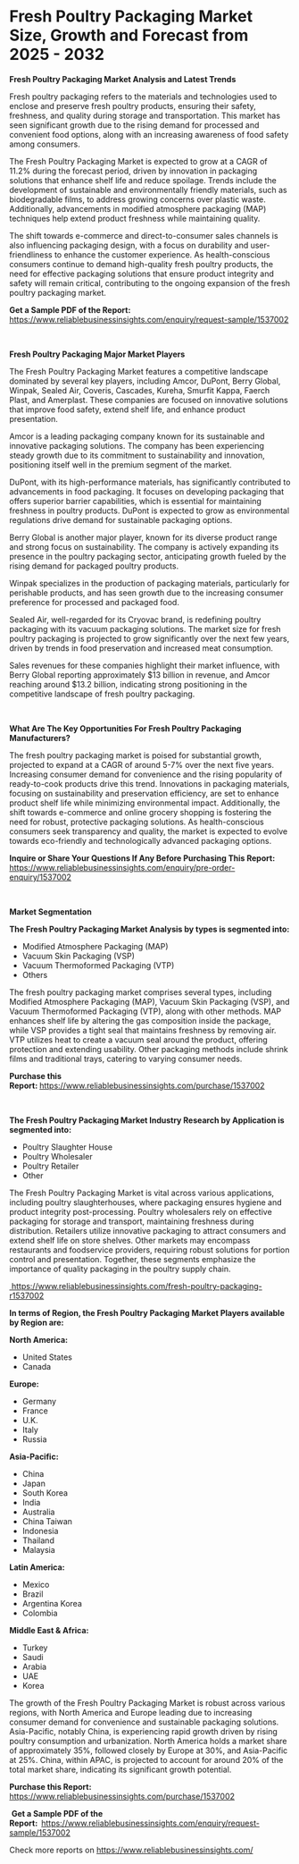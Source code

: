 <p><h1>Fresh Poultry Packaging Market Size, Growth and Forecast from 2025 - 2032</h1></p><p><strong>Fresh Poultry Packaging Market Analysis and Latest Trends</strong></p>
<p><p>Fresh poultry packaging refers to the materials and technologies used to enclose and preserve fresh poultry products, ensuring their safety, freshness, and quality during storage and transportation. This market has seen significant growth due to the rising demand for processed and convenient food options, along with an increasing awareness of food safety among consumers. </p><p>The Fresh Poultry Packaging Market is expected to grow at a CAGR of 11.2% during the forecast period, driven by innovation in packaging solutions that enhance shelf life and reduce spoilage. Trends include the development of sustainable and environmentally friendly materials, such as biodegradable films, to address growing concerns over plastic waste. Additionally, advancements in modified atmosphere packaging (MAP) techniques help extend product freshness while maintaining quality. </p><p>The shift towards e-commerce and direct-to-consumer sales channels is also influencing packaging design, with a focus on durability and user-friendliness to enhance the customer experience. As health-conscious consumers continue to demand high-quality fresh poultry products, the need for effective packaging solutions that ensure product integrity and safety will remain critical, contributing to the ongoing expansion of the fresh poultry packaging market.</p></p>
<p><strong>Get a Sample PDF of the Report:&nbsp;</strong> <a href="https://www.reliablebusinessinsights.com/enquiry/request-sample/1537002?utm_campaign=3106&utm_medium=2&utm_source=Github&utm_content=ia&utm_term=03042025&utm_id=fresh-poultry-packaging">https://www.reliablebusinessinsights.com/enquiry/request-sample/1537002</a></p>
<p>&nbsp;</p>
<p><strong>Fresh Poultry Packaging Major Market Players</strong></p>
<p><p>The Fresh Poultry Packaging Market features a competitive landscape dominated by several key players, including Amcor, DuPont, Berry Global, Winpak, Sealed Air, Coveris, Cascades, Kureha, Smurfit Kappa, Faerch Plast, and Amerplast. These companies are focused on innovative solutions that improve food safety, extend shelf life, and enhance product presentation.</p><p>Amcor is a leading packaging company known for its sustainable and innovative packaging solutions. The company has been experiencing steady growth due to its commitment to sustainability and innovation, positioning itself well in the premium segment of the market.</p><p>DuPont, with its high-performance materials, has significantly contributed to advancements in food packaging. It focuses on developing packaging that offers superior barrier capabilities, which is essential for maintaining freshness in poultry products. DuPont is expected to grow as environmental regulations drive demand for sustainable packaging options.</p><p>Berry Global is another major player, known for its diverse product range and strong focus on sustainability. The company is actively expanding its presence in the poultry packaging sector, anticipating growth fueled by the rising demand for packaged poultry products.</p><p>Winpak specializes in the production of packaging materials, particularly for perishable products, and has seen growth due to the increasing consumer preference for processed and packaged food.</p><p>Sealed Air, well-regarded for its Cryovac brand, is redefining poultry packaging with its vacuum packaging solutions. The market size for fresh poultry packaging is projected to grow significantly over the next few years, driven by trends in food preservation and increased meat consumption.</p><p>Sales revenues for these companies highlight their market influence, with Berry Global reporting approximately $13 billion in revenue, and Amcor reaching around $13.2 billion, indicating strong positioning in the competitive landscape of fresh poultry packaging.</p></p>
<p>&nbsp;</p>
<p><strong>What Are The Key Opportunities For Fresh Poultry Packaging Manufacturers?</strong></p>
<p><p>The fresh poultry packaging market is poised for substantial growth, projected to expand at a CAGR of around 5-7% over the next five years. Increasing consumer demand for convenience and the rising popularity of ready-to-cook products drive this trend. Innovations in packaging materials, focusing on sustainability and preservation efficiency, are set to enhance product shelf life while minimizing environmental impact. Additionally, the shift towards e-commerce and online grocery shopping is fostering the need for robust, protective packaging solutions. As health-conscious consumers seek transparency and quality, the market is expected to evolve towards eco-friendly and technologically advanced packaging options.</p></p>
<p><strong>Inquire or Share Your Questions If Any Before Purchasing This Report:</strong> <a href="https://www.reliablebusinessinsights.com/enquiry/pre-order-enquiry/1537002?utm_campaign=3106&utm_medium=2&utm_source=Github&utm_content=ia&utm_term=03042025&utm_id=fresh-poultry-packaging">https://www.reliablebusinessinsights.com/enquiry/pre-order-enquiry/1537002</a></p>
<p>&nbsp;</p>
<p><strong>Market Segmentation</strong></p>
<p><strong>The Fresh Poultry Packaging Market Analysis by types is segmented into:</strong></p>
<p><ul><li>Modified Atmosphere Packaging (MAP)</li><li>Vacuum Skin Packaging (VSP)</li><li>Vacuum Thermoformed Packaging (VTP)</li><li>Others</li></ul></p>
<p><p>The fresh poultry packaging market comprises several types, including Modified Atmosphere Packaging (MAP), Vacuum Skin Packaging (VSP), and Vacuum Thermoformed Packaging (VTP), along with other methods. MAP enhances shelf life by altering the gas composition inside the package, while VSP provides a tight seal that maintains freshness by removing air. VTP utilizes heat to create a vacuum seal around the product, offering protection and extending usability. Other packaging methods include shrink films and traditional trays, catering to varying consumer needs.</p></p>
<p><strong>Purchase this Report:&nbsp;</strong><a href="https://www.reliablebusinessinsights.com/purchase/1537002?utm_campaign=3106&utm_medium=2&utm_source=Github&utm_content=ia&utm_term=03042025&utm_id=fresh-poultry-packaging">https://www.reliablebusinessinsights.com/purchase/1537002</a></p>
<p>&nbsp;</p>
<p><strong>The Fresh Poultry Packaging Market Industry Research by Application is segmented into:</strong></p>
<p><ul><li>Poultry Slaughter House</li><li>Poultry Wholesaler</li><li>Poultry Retailer</li><li>Other</li></ul></p>
<p><p>The Fresh Poultry Packaging Market is vital across various applications, including poultry slaughterhouses, where packaging ensures hygiene and product integrity post-processing. Poultry wholesalers rely on effective packaging for storage and transport, maintaining freshness during distribution. Retailers utilize innovative packaging to attract consumers and extend shelf life on store shelves. Other markets may encompass restaurants and foodservice providers, requiring robust solutions for portion control and presentation. Together, these segments emphasize the importance of quality packaging in the poultry supply chain.</p></p>
<p><a href="https://www.reliablebusinessinsights.com/fresh-poultry-packaging-r1537002?utm_campaign=3106&utm_medium=2&utm_source=Github&utm_content=ia&utm_term=03042025&utm_id=fresh-poultry-packaging">&nbsp;https://www.reliablebusinessinsights.com/fresh-poultry-packaging-r1537002</a></p>
<p><strong>In terms of Region, the Fresh Poultry Packaging Market Players available by Region are:</strong></p>
<p>
    <p> <strong> North America: </strong>
        <ul>
            <li>United States</li>
            <li>Canada</li>
        </ul>
        </p> 
    <p> <strong> Europe: </strong>
        <ul>
            <li>Germany</li>
            <li>France</li>
            <li>U.K.</li>
            <li>Italy</li>
            <li>Russia</li>
        </ul>
        </p> 
    <p> <strong> Asia-Pacific: </strong>
        <ul>
            <li>China</li>
            <li>Japan</li>
            <li>South Korea</li>
            <li>India</li>
            <li>Australia</li>
            <li>China Taiwan</li>
            <li>Indonesia</li>
            <li>Thailand</li>
            <li>Malaysia</li>
        </ul>
        </p> 
    <p> <strong> Latin America: </strong>
        <ul>
            <li>Mexico</li>
            <li>Brazil</li>
            <li>Argentina Korea</li>
            <li>Colombia</li>
        </ul>
        </p> 
    <p> <strong> Middle East & Africa: </strong>
        <ul>
            <li>Turkey</li>
            <li>Saudi</li>
            <li>Arabia</li>
            <li>UAE</li>
            <li>Korea</li>
        </ul>
    </p>
    </p>
<p><p>The growth of the Fresh Poultry Packaging Market is robust across various regions, with North America and Europe leading due to increasing consumer demand for convenience and sustainable packaging solutions. Asia-Pacific, notably China, is experiencing rapid growth driven by rising poultry consumption and urbanization. North America holds a market share of approximately 35%, followed closely by Europe at 30%, and Asia-Pacific at 25%. China, within APAC, is projected to account for around 20% of the total market share, indicating its significant growth potential.</p></p>
<p><strong>Purchase this Report: </strong><a href="https://www.reliablebusinessinsights.com/purchase/1537002?utm_campaign=3106&utm_medium=2&utm_source=Github&utm_content=ia&utm_term=03042025&utm_id=fresh-poultry-packaging">https://www.reliablebusinessinsights.com/purchase/1537002</a></p>
<p>&nbsp;<strong>Get a Sample PDF of the Report:&nbsp;&nbsp;</strong><a href="https://www.reliablebusinessinsights.com/enquiry/request-sample/1537002?utm_campaign=3106&utm_medium=2&utm_source=Github&utm_content=ia&utm_term=03042025&utm_id=fresh-poultry-packaging">https://www.reliablebusinessinsights.com/enquiry/request-sample/1537002</a></p>
<p><strong></strong></p>
<p>Check more reports on <a href="https://www.reliablebusinessinsights.com/?utm_campaign=3106&utm_medium=2&utm_source=Github&utm_content=ia&utm_term=03042025&utm_id=fresh-poultry-packaging">https://www.reliablebusinessinsights.com/</a></p>